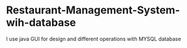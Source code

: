 # Restaurant-Management-System-wih-database
I use java GUI for design and different operations with MYSQL database 
